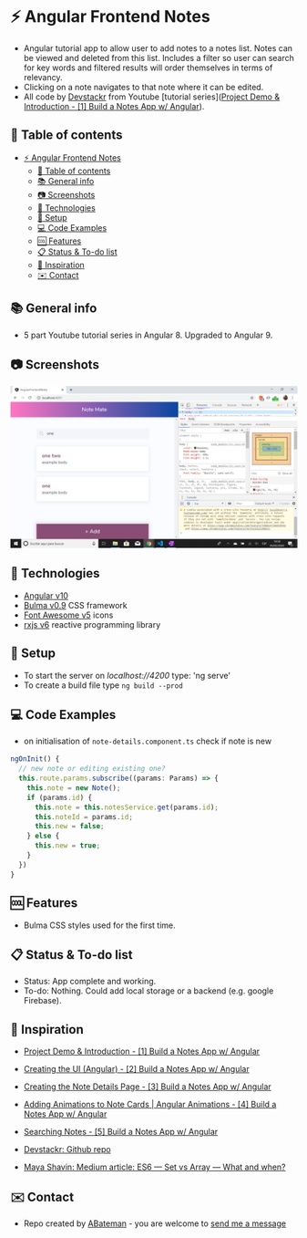 # :zap: Angular Frontend Notes

* Angular tutorial app to allow user to add notes to a notes list. Notes can be viewed and deleted from this list. Includes a filter so user can search for key words and filtered results will order themselves in terms of relevancy.
* Clicking on a note navigates to that note where it can be edited.
* All code by [Devstackr](https://www.youtube.com/channel/UCbwsS1m4Hib6R-9F1alus_A/featured) from Youtube [tutorial series]([Project Demo & Introduction - [1] Build a Notes App w/ Angular](https://www.youtube.com/watch?v=dlXEeOk-MrI&t=7s)).

## :page_facing_up: Table of contents

* [:zap: Angular Frontend Notes](#zap-angular-frontend-notes)
  * [:page_facing_up: Table of contents](#page_facing_up-table-of-contents)
  * [:books: General info](#books-general-info)
  * [:camera: Screenshots](#camera-screenshots)
  * [:signal_strength: Technologies](#signal_strength-technologies)
  * [:floppy_disk: Setup](#floppy_disk-setup)
  * [:computer: Code Examples](#computer-code-examples)
  * [:cool: Features](#cool-features)
  * [:clipboard: Status & To-do list](#clipboard-status--to-do-list)
  * [:clap: Inspiration](#clap-inspiration)
  * [:envelope: Contact](#envelope-contact)

## :books: General info

* 5 part Youtube tutorial series in Angular 8. Upgraded to Angular 9.

## :camera: Screenshots

![Angular page](./img/list.png)

## :signal_strength: Technologies

* [Angular v10](https://angular.io/)
* [Bulma v0.9](https://bulma.io/documentation/) CSS framework
* [Font Awesome v5](https://fontawesome.com/) icons
* [rxjs v6](https://angular.io/guide/rx-library) reactive programming library

## :floppy_disk: Setup

* To start the server on _localhost://4200_ type: 'ng serve'
* To create a build file type `ng build --prod`

## :computer: Code Examples

* on initialisation of `note-details.component.ts` check if note is new

```typescript
ngOnInit() {
  // new note or editing existing one?
  this.route.params.subscribe((params: Params) => {
    this.note = new Note();
    if (params.id) {
      this.note = this.notesService.get(params.id);
      this.noteId = params.id;
      this.new = false;
    } else {
      this.new = true;
    }
  })
}
```

## :cool: Features

* Bulma CSS styles used for the first time.

## :clipboard: Status & To-do list

* Status: App complete and working.
* To-do: Nothing. Could add local storage or a backend (e.g. google Firebase).

## :clap: Inspiration

* [Project Demo & Introduction - [1] Build a Notes App w/ Angular](https://www.youtube.com/watch?v=dlXEeOk-MrI&t=7s)
* [Creating the UI (Angular) - [2] Build a Notes App w/ Angular](https://www.youtube.com/watch?v=akUcKvEsG8w)
* [Creating the Note Details Page - [3] Build a Notes App w/ Angular](https://www.youtube.com/watch?v=Rghqrp59XJA)
* [Adding Animations to Note Cards | Angular Animations - [4] Build a Notes App w/ Angular](https://www.youtube.com/watch?v=0DnL5awucWE)
* [Searching Notes - [5] Build a Notes App w/ Angular](https://www.youtube.com/watch?v=vWt9WvjUfRA)

* [Devstackr: Github repo](https://github.com/Devstackr/basic-notes-app-mean-stack)
* [Maya Shavin: Medium article: ES6 — Set vs Array — What and when?](https://medium.com/front-end-weekly/es6-set-vs-array-what-and-when-efc055655e1a)

## :envelope: Contact

* Repo created by [ABateman](https://www.andrewbateman.org) - you are welcome to [send me a message](https://andrewbateman.org/contact)
